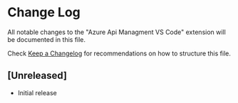 # Change Log
All notable changes to the "Azure Api Managment VS Code" extension will be documented in this file.

Check [Keep a Changelog](http://keepachangelog.com/) for recommendations on how to structure this file.

## [Unreleased]
- Initial release